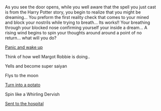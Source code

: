 As you see the door opens, while you well aware that the spell you just cast is
from the Harry Potter story, you begin to realize that you might be dreaming...
You preform the first reality check that comes to your mined and block your
nostrils while trying to breath...
Its works!! Your breathing through your blocked nose
confirming yourself your inside a dream...
A rising wind begins to spin your thoughts around around a point of no return...
what will you do?

[Panic and wake up](../wake-up/wake-up.md)

Think of how well Margot Robbie is doing..

Yells and become super saiyan

Flys to the moon

[Turn into a potato](potato/potato.md)

Spin like a Whirling Dervish

[Sent to the hospital](../hospital_bed/hospital_bed.md)